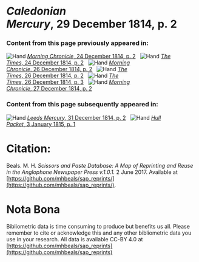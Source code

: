# *Caledonian Mercury*, 29 December 1814, p. 2  
  
### Content from this page previously appeared in:  
![Hand](http://scissorsandpaste.net/wp-content/uploads/2017/06/smallhandpointer.png) [*Morning Chronicle*, 24 December 1814, p. 2](https://mhbeals.github.io/sap_html/Morning-Chronicle/Morning-Chronicle-24-December-1814-p-2)  
![Hand](http://scissorsandpaste.net/wp-content/uploads/2017/06/smallhandpointer.png) [*The Times*, 24 December 1814, p. 2](https://mhbeals.github.io/sap_html/The-Times/The-Times-24-December-1814-p-2)  
![Hand](http://scissorsandpaste.net/wp-content/uploads/2017/06/smallhandpointer.png) [*Morning Chronicle*, 26 December 1814, p. 2](https://mhbeals.github.io/sap_html/Morning-Chronicle/Morning-Chronicle-26-December-1814-p-2)  
![Hand](http://scissorsandpaste.net/wp-content/uploads/2017/06/smallhandpointer.png) [*The Times*, 26 December 1814, p. 2](https://mhbeals.github.io/sap_html/The-Times/The-Times-26-December-1814-p-2)  
![Hand](http://scissorsandpaste.net/wp-content/uploads/2017/06/smallhandpointer.png) [*The Times*, 26 December 1814, p. 3](https://mhbeals.github.io/sap_html/The-Times/The-Times-26-December-1814-p-3)  
![Hand](http://scissorsandpaste.net/wp-content/uploads/2017/06/smallhandpointer.png) [*Morning Chronicle*, 27 December 1814, p. 2](https://mhbeals.github.io/sap_html/Morning-Chronicle/Morning-Chronicle-27-December-1814-p-2)  
  
### Content from this page subsequently appeared in:  
![Hand](http://scissorsandpaste.net/wp-content/uploads/2017/06/smallhandpointer.png) [*Leeds Mercury*, 31 December 1814, p. 2](https://mhbeals.github.io/sap_html/Leeds-Mercury/Leeds-Mercury-31-December-1814-p-2)  
![Hand](http://scissorsandpaste.net/wp-content/uploads/2017/06/smallhandpointer.png) [*Hull Packet*, 3 January 1815, p. 1](https://mhbeals.github.io/sap_html/Hull-Packet/Hull-Packet-3-January-1815-p-1)  


# Citation: 

Beals. M. H. *Scissors and Paste Database: A Map of Reprinting and Reuse in the Anglophone Newspaper Press v.1.0.1.* 2 June 2017. Available at [https://github.com/mhbeals/sap_reprints/](https://github.com/mhbeals/sap_reprints/). 

# Nota Bona

Bibliometric data is time consuming to produce but benefits us all. Please remember to cite or acknowledge this and any other bibliometric data you use in your research. All data is available CC-BY 4.0 at [https://github.com/mhbeals/sap_reprints](https://github.com/mhbeals/sap_reprints)